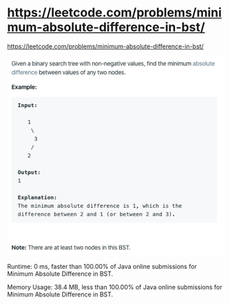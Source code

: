 # https://leetcode.com/problems/minimum-absolute-difference-in-bst/

https://leetcode.com/problems/minimum-absolute-difference-in-bst/

![image](image.png)

Runtime: 0 ms, faster than 100.00% of Java online submissions for Minimum Absolute Difference in BST.

Memory Usage: 38.4 MB, less than 100.00% of Java online submissions for Minimum Absolute Difference in BST.
